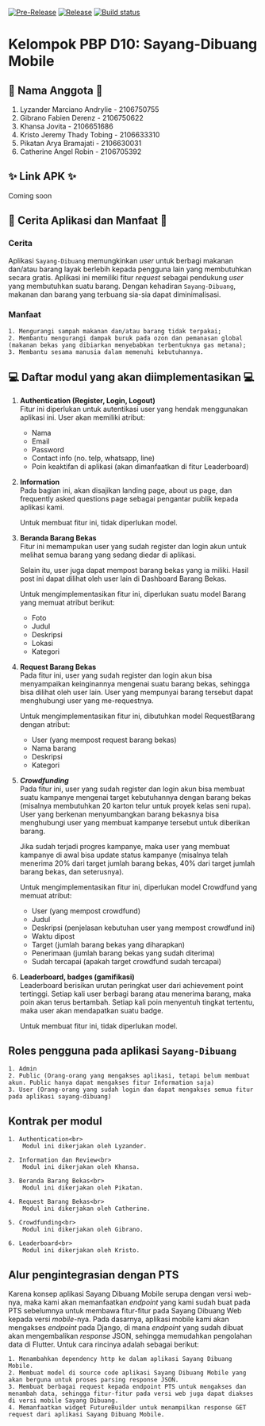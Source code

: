 [![Pre-Release](https://github.com/D10-PBP/Proyek-Akhir-Semester/actions/workflows/pre-release.yml/badge.svg)](https://github.com/D10-PBP/Proyek-Akhir-Semester/actions/workflows/pre-release.yml)
[![Release](https://github.com/D10-PBP/Proyek-Akhir-Semester/actions/workflows/release.yml/badge.svg)](https://github.com/D10-PBP/Proyek-Akhir-Semester/actions/workflows/release.yml)
[![Build status](https://build.appcenter.ms/v0.1/apps/55439676-0b23-45ae-b115-8f1604153864/branches/main/badge)](https://appcenter.ms)

# Kelompok PBP D10: Sayang-Dibuang Mobile

## 📌 Nama Anggota 📌

1. Lyzander Marciano Andrylie - 2106750755
2. Gibrano Fabien Derenz - 2106750622
3. Khansa Jovita - 2106651686
4. Kristo Jeremy Thady Tobing - 2106633310
5. Pikatan Arya Bramajati - 2106630031
6. Catherine Angel Robin - 2106705392

## ✨ Link APK ✨

Coming soon

## 📜 Cerita Aplikasi dan Manfaat 📜

### Cerita

Aplikasi `Sayang-Dibuang` memungkinkan _user_ untuk berbagi makanan dan/atau barang layak berlebih kepada pengguna lain yang membutuhkan secara gratis. Aplikasi ini memiliki fitur _request_ sebagai pendukung _user_ yang membutuhkan suatu barang. Dengan kehadiran `Sayang-Dibuang`, makanan dan barang yang terbuang sia-sia dapat diminimalisasi.

### Manfaat

    1. Mengurangi sampah makanan dan/atau barang tidak terpakai;
    2. Membantu mengurangi dampak buruk pada ozon dan pemanasan global (makanan bekas yang dibiarkan menyebabkan terbentuknya gas metana);
    3. Membantu sesama manusia dalam memenuhi kebutuhannya.

## 💻 Daftar modul yang akan diimplementasikan 💻

1. **Authentication (Register, Login, Logout)**<br>
   Fitur ini diperlukan untuk autentikasi user yang hendak menggunakan aplikasi ini. User akan memiliki atribut:
   - Nama
   - Email
   - Password
   - Contact info (no. telp, whatsapp, line)
   - Poin keaktifan di aplikasi (akan dimanfaatkan di fitur Leaderboard)
2. **Information**<br>
   Pada bagian ini, akan disajikan landing page, about us page, dan frequently asked questions page sebagai pengantar publik kepada aplikasi kami.

   Untuk membuat fitur ini, tidak diperlukan model.

3. **Beranda Barang Bekas**<br>
   Fitur ini memampukan user yang sudah register dan login akun untuk melihat semua barang yang sedang diedar di aplikasi.

   Selain itu, user juga dapat mempost barang bekas yang ia miliki. Hasil post ini dapat dilihat oleh user lain di Dashboard Barang Bekas.

   Untuk mengimplementasikan fitur ini, diperlukan suatu model Barang yang memuat atribut berikut:

   - Foto
   - Judul
   - Deskripsi
   - Lokasi
   - Kategori

4. **Request Barang Bekas**<br>
   Pada fitur ini, user yang sudah register dan login akun bisa menyampaikan keinginannya mengenai suatu barang bekas, sehingga bisa dilihat oleh user lain. User yang mempunyai barang tersebut dapat menghubungi user yang me-requestnya.

   Untuk mengimplementasikan fitur ini, dibutuhkan model RequestBarang dengan atribut:

   - User (yang mempost request barang bekas)
   - Nama barang
   - Deskripsi
   - Kategori

5. **_Crowdfunding_**<br>
   Pada fitur ini, user yang sudah register dan login akun bisa membuat suatu kampanye mengenai target kebutuhannya dengan barang bekas (misalnya membutuhkan 20 karton telur untuk proyek kelas seni rupa). User yang berkenan menyumbangkan barang bekasnya bisa menghubungi user yang membuat kampanye tersebut untuk diberikan barang.

   Jika sudah terjadi progres kampanye, maka user yang membuat kampanye di awal bisa update status kampanye (misalnya telah menerima 20% dari target jumlah barang bekas, 40% dari target jumlah barang bekas, dan seterusnya).

   Untuk mengimplementasikan fitur ini, diperlukan model Crowdfund yang memuat atribut:

   - User (yang mempost crowdfund)
   - Judul
   - Deskripsi (penjelasan kebutuhan user yang mempost crowdfund ini)
   - Waktu dipost
   - Target (jumlah barang bekas yang diharapkan)
   - Penerimaan (jumlah barang bekas yang sudah diterima)
   - Sudah tercapai (apakah target crowdfund sudah tercapai)

6. **Leaderboard, badges (gamifikasi)**<br>
   Leaderboard berisikan urutan peringkat user dari achievement point tertinggi. Setiap kali user berbagi barang atau menerima barang, maka poin akan terus bertambah. Setiap kali poin menyentuh tingkat tertentu, maka user akan mendapatkan suatu badge.

   Untuk membuat fitur ini, tidak diperlukan model.

## Roles pengguna pada aplikasi `Sayang-Dibuang`<br>

    1. Admin
    2. Public (Orang-orang yang mengakses aplikasi, tetapi belum membuat akun. Public hanya dapat mengakses fitur Information saja)
    3. User (Orang-orang yang sudah login dan dapat mengakses semua fitur pada aplikasi sayang-dibuang)

## Kontrak per modul<br>

    1. Authentication<br>
        Modul ini dikerjakan oleh Lyzander.

    2. Information dan Review<br>
        Modul ini dikerjakan oleh Khansa.

    3. Beranda Barang Bekas<br>
        Modul ini dikerjakan oleh Pikatan.

    4. Request Barang Bekas<br>
        Modul ini dikerjakan oleh Catherine.

    5. Crowdfunding<br>
        Modul ini dikerjakan oleh Gibrano.

    6. Leaderboard<br>
        Modul ini dikerjakan oleh Kristo.

## Alur pengintegrasian dengan PTS<br>
Karena konsep aplikasi Sayang Dibuang Mobile serupa dengan versi web-nya, maka kami akan memanfaatkan _endpoint_ yang kami sudah buat pada PTS sebelumnya untuk membawa fitur-fitur pada Sayang Dibuang Web kepada versi _mobile_-nya. Pada dasarnya, aplikasi mobile kami akan mengakses _endpoint_ pada Django, di mana _endpoint_ yang sudah dibuat akan mengembalikan _response_ JSON, sehingga memudahkan pengolahan data di Flutter. Untuk cara rincinya adalah sebagai berikut:
    
    1. Menambahkan dependency http ke dalam aplikasi Sayang Dibuang Mobile.
    2. Membuat model di source code aplikasi Sayang Dibuang Mobile yang akan berguna untuk proses parsing response JSON.
    3. Membuat berbagai request kepada endpoint PTS untuk mengakses dan menambah data, sehingga fitur-fitur pada versi web juga dapat diakses di versi mobile Sayang Dibuang.
    4. Memanfaatkan widget FutureBuilder untuk menampilkan response GET request dari aplikasi Sayang Dibuang Mobile.
